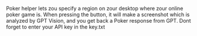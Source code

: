 Poker helper lets zou specify a region on zour desktop where zour online poker game is.
When pressing the button, it will make a screenshot which is analyzed by GPT Vision, and you get back a Poker response from GPT.
Dont forget to enter your API key in the key.txt
